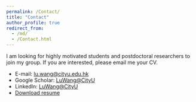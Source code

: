 ```yaml
---
permalink: /Contact/
title: "Contact"
author_profile: true
redirect_from: 
  - /md/
  - /Contact.html
---
```


I am looking for highly motivated students and postdoctoral researchers to join my group. If you are interested, please email me your CV.

* E-mail: [lu.wang@cityu.edu.hk](lu.wang@cityu.edu.hk)
* Google Scholar: [LuWang@CityU](https://scholar.google.com/citations?user=Zgb1iOEAAAAJ&hl=zh-CN)
* LinkedIn: [LuWang@CityU](https://www.linkedin.com/in/lu-wang-439215109/)
* [Download resume](http://johnluwang.github.io/files/resume_WangLu_CityU.pdf)

